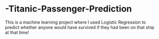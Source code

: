 # -Titanic-Passenger-Prediction
This is a machine learning project where I used Logistic Regression to predict whether anyone would have survived if they had been on that ship at that time!

